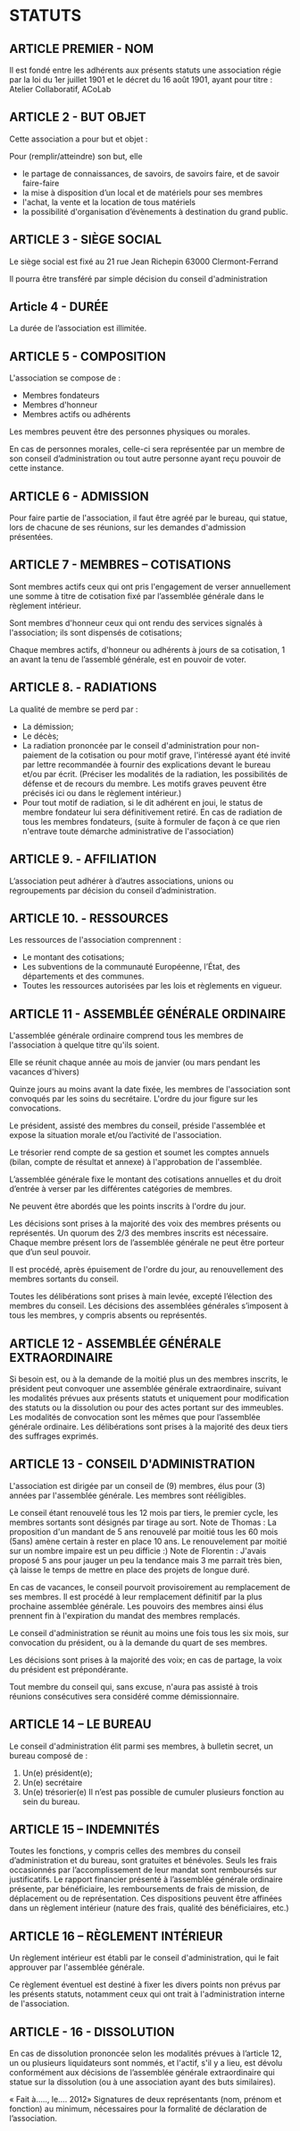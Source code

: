 STATUTS
=======


ARTICLE PREMIER - NOM
---------------------

Il est fondé entre les adhérents aux présents statuts une association régie par la loi du 1er juillet 1901 et le décret du 16 août 1901, ayant pour titre : Atelier Collaboratif, ACoLab


ARTICLE 2 - BUT OBJET
---------------------

Cette association a pour but et objet :

Pour (remplir/atteindre) son but, elle
* le partage de connaissances, de savoirs, de savoirs faire, et de savoir faire-faire
* la mise à disposition d’un local et de matériels pour ses membres
* l'achat, la  vente et la location de tous matériels
* la possibilité d'organisation d’évènements à destination du grand public.


ARTICLE 3 - SIÈGE SOCIAL
------------------------

Le siège social est fixé au 21 rue Jean Richepin 63000 Clermont-Ferrand

Il pourra être transféré par simple décision du conseil d'administration


Article 4 - DURÉE
-----------------

La durée de l’association est illimitée.


ARTICLE 5 - COMPOSITION
-----------------------

L'association se compose de :
* Membres fondateurs
* Membres d'honneur
* Membres actifs ou adhérents

Les membres peuvent être des personnes physiques ou morales.

En cas de personnes morales, celle-ci sera représentée par un membre de son conseil d’administration ou tout autre personne ayant reçu pouvoir de cette instance.


ARTICLE 6 - ADMISSION
---------------------

Pour faire partie de l'association, il faut être agréé par le bureau, qui statue, lors de chacune de ses réunions, sur les demandes d'admission présentées.


ARTICLE 7 - MEMBRES – COTISATIONS
---------------------------------

Sont membres actifs ceux qui ont pris l'engagement de verser annuellement une somme à titre de cotisation fixé par l’assemblée générale dans le règlement intérieur.

Sont membres d'honneur ceux qui ont rendu des services signalés à l'association; ils sont dispensés de cotisations;

Chaque membres actifs, d'honneur ou adhérents à jours de sa cotisation, 1 an avant la tenu de l’assemblé générale, est en pouvoir de voter.


ARTICLE 8. - RADIATIONS
-----------------------

La qualité de membre se perd par :
* La démission;
* Le décès;
* La radiation prononcée par le conseil d'administration pour non-paiement de la cotisation ou pour motif grave, l'intéressé ayant été invité par lettre recommandée à fournir des explications devant le bureau et/ou par écrit.
(Préciser les modalités de la radiation, les possibilités de défense et de recours du membre. Les motifs graves peuvent être précisés ici ou dans le règlement intérieur.)
* Pour tout motif de radiation, si le dit adhérent en joui, le status de membre fondateur lui sera définitivement retiré. En cas de radiation de tous les membres fondateurs, (suite à formuler de façon à ce que rien n'entrave toute démarche administrative de l'association)


ARTICLE 9. - AFFILIATION
------------------------

L’association peut adhérer à d’autres associations, unions ou regroupements par décision du conseil d’administration.


ARTICLE 10. - RESSOURCES
------------------------

Les ressources de l'association comprennent :
* Le montant des cotisations;
* Les subventions de la communauté Européenne, l’État, des départements et des communes.
* Toutes les ressources autorisées par les lois et règlements en vigueur.


ARTICLE 11 - ASSEMBLÉE GÉNÉRALE ORDINAIRE
-----------------------------------------

L'assemblée générale ordinaire comprend tous les membres de l'association à quelque titre qu'ils soient.

Elle se réunit chaque année au mois de janvier (ou mars pendant les vacances d'hivers)

Quinze jours au moins avant la date fixée, les membres de l'association sont convoqués par les soins du secrétaire. L'ordre du jour figure sur les convocations.

Le président, assisté des membres du conseil, préside l'assemblée et expose la situation morale et/ou l’activité de l'association.

Le trésorier rend compte de sa gestion et soumet les comptes annuels (bilan, compte de résultat et annexe) à l'approbation de l'assemblée.

L’assemblée générale fixe le montant des cotisations annuelles et du droit d’entrée à verser par les différentes catégories de membres.

Ne peuvent être abordés que les points inscrits à l'ordre du jour.

Les décisions sont prises à la majorité des voix des membres présents ou représentés. Un quorum des 2/3 des membres inscrits est nécessaire.
Chaque membre présent lors de l’assemblée générale ne peut être porteur que d’un seul pouvoir.

Il est procédé, après épuisement de l'ordre du jour, au renouvellement des membres sortants du conseil.

Toutes les délibérations sont prises à main levée, excepté l’élection des membres du conseil.
Les décisions des assemblées générales s’imposent à tous les membres, y compris absents ou représentés.


ARTICLE 12 - ASSEMBLÉE GÉNÉRALE EXTRAORDINAIRE
----------------------------------------------

Si besoin est, ou à la demande de la moitié plus un des membres inscrits, le président peut convoquer une assemblée générale extraordinaire, suivant les modalités prévues aux présents statuts et uniquement pour modification des statuts ou la dissolution ou pour des actes portant sur des immeubles.
Les modalités de convocation sont les mêmes que pour l’assemblée générale ordinaire.
Les délibérations sont prises à la majorité des deux tiers des suffrages exprimés.


ARTICLE 13 - CONSEIL D'ADMINISTRATION
-------------------------------------

L'association est dirigée par un conseil de (9) membres, élus pour (3) années par l'assemblée générale. Les membres sont rééligibles.

Le conseil étant renouvelé tous les 12 mois par tiers, le premier cycle, les membres sortants sont désignés par tirage au sort.
Note de Thomas : La proposition d'un mandant de 5  ans renouvelé par moitié tous les 60 mois (5ans) amène certain à rester en place 10 ans. Le renouvelement par moitié sur un nombre impaire est un peu difficie :)
Note de Florentin : J'avais proposé 5 ans pour jauger un peu la tendance mais 3 me parrait très bien, çà laisse le temps de mettre en place des projets de longue duré.


En cas de vacances, le conseil pourvoit provisoirement au remplacement de ses membres. Il est procédé à leur remplacement définitif par la plus prochaine assemblée générale. Les pouvoirs des membres ainsi élus prennent fin à l'expiration du mandat des membres remplacés.

Le conseil d'administration se réunit au moins une fois tous les six mois, sur convocation du président, ou à la demande du quart de ses membres.

Les décisions sont prises à la majorité des voix; en cas de partage, la voix du président est prépondérante.

Tout membre du conseil qui, sans excuse, n'aura pas assisté à trois réunions consécutives sera considéré comme démissionnaire.


ARTICLE 14 – LE BUREAU
----------------------

Le conseil d'administration élit parmi ses membres, à bulletin secret, un bureau composé de :
1) Un(e) président(e);
2) Un(e) secrétaire
3) Un(e) trésorier(e)
Il n’est pas possible de cumuler plusieurs fonction au sein du bureau.


ARTICLE 15 – INDEMNITÉS
-----------------------

Toutes les fonctions, y compris celles des membres du conseil d’administration et du bureau, sont gratuites et bénévoles. Seuls les frais occasionnés par l’accomplissement de leur mandat sont remboursés sur justificatifs. Le rapport financier présenté à l’assemblée générale ordinaire présente, par bénéficiaire, les remboursements de frais de mission, de déplacement ou de représentation.
Ces dispositions peuvent être affinées dans un règlement intérieur (nature des frais, qualité des bénéficiaires, etc.)


ARTICLE 16 – RÈGLEMENT INTÉRIEUR
--------------------------------

Un règlement intérieur est établi par le conseil d'administration, qui le fait approuver par l'assemblée générale.

Ce règlement éventuel est destiné à fixer les divers points non prévus par les présents statuts, notamment ceux qui ont trait à l'administration interne de l'association.


ARTICLE - 16 - DISSOLUTION
--------------------------

En cas de dissolution prononcée selon les modalités prévues à l’article 12, un ou plusieurs liquidateurs sont nommés, et l'actif, s'il y a lieu, est dévolu conformément aux décisions de l’assemblée générale extraordinaire qui statue sur la dissolution (ou à une association ayant des buts similaires).



 «  Fait à….., le…. 2012»
Signatures de deux représentants (nom, prénom et fonction) au minimum, nécessaires pour la formalité de déclaration de l’association.
